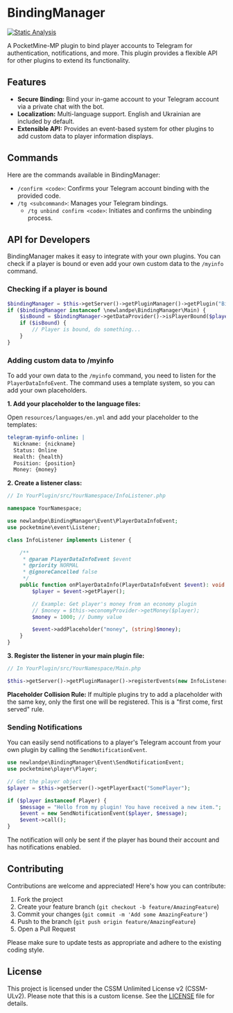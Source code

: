 # BindingManager

[![Static Analysis](https://img.shields.io/github/actions/workflow/status/newlandpe/BindingManager/php_checks.yml?label=PHPStan&logo=github)](https://github.com/newlandpe/BindingManager/actions/workflows/php_checks.yml)

A PocketMine-MP plugin to bind player accounts to Telegram for authentication, notifications, and more. This plugin provides a flexible API for other plugins to extend its functionality.

## Features

- **Secure Binding:** Bind your in-game account to your Telegram account via a private chat with the bot.
- **Localization:** Multi-language support. English and Ukrainian are included by default.
- **Extensible API:** Provides an event-based system for other plugins to add custom data to player information displays.

## Commands

Here are the commands available in BindingManager:

- `/confirm <code>`: Confirms your Telegram account binding with the provided code.
- `/tg <subcommand>`: Manages your Telegram bindings.
  - `/tg unbind confirm <code>`: Initiates and confirms the unbinding process.

## API for Developers

BindingManager makes it easy to integrate with your own plugins. You can check if a player is bound or even add your own custom data to the `/myinfo` command.

### Checking if a player is bound

```php
$bindingManager = $this->getServer()->getPluginManager()->getPlugin("BindingManager");
if ($bindingManager instanceof \newlandpe\BindingManager\Main) {
    $isBound = $bindingManager->getDataProvider()->isPlayerBound($player->getName());
    if ($isBound) {
        // Player is bound, do something...
    }
}
```

### Adding custom data to /myinfo

To add your own data to the `/myinfo` command, you need to listen for the `PlayerDataInfoEvent`. The command uses a template system, so you can add your own placeholders.

**1. Add your placeholder to the language files:**

Open `resources/languages/en.yml` and add your placeholder to the templates:

```yaml
telegram-myinfo-online: |
  Nickname: {nickname}
  Status: Online
  Health: {health}
  Position: {position}
  Money: {money}
```

**2. Create a listener class:**

```php
// In YourPlugin/src/YourNamespace/InfoListener.php

namespace YourNamespace;

use newlandpe\BindingManager\Event\PlayerDataInfoEvent;
use pocketmine\event\Listener;

class InfoListener implements Listener {

    /**
     * @param PlayerDataInfoEvent $event
     * @priority NORMAL
     * @ignoreCancelled false
     */
    public function onPlayerDataInfo(PlayerDataInfoEvent $event): void {
        $player = $event->getPlayer();

        // Example: Get player's money from an economy plugin
        // $money = $this->economyProvider->getMoney($player);
        $money = 1000; // Dummy value

        $event->addPlaceholder("money", (string)$money);
    }
}
```

**3. Register the listener in your main plugin file:**

```php
// In YourPlugin/src/YourNamespace/Main.php

$this->getServer()->getPluginManager()->registerEvents(new InfoListener(), $this);
```

**Placeholder Collision Rule:** If multiple plugins try to add a placeholder with the same key, only the first one will be registered. This is a "first come, first served" rule.

### Sending Notifications

You can easily send notifications to a player's Telegram account from your own plugin by calling the `SendNotificationEvent`.

```php
use newlandpe\BindingManager\Event\SendNotificationEvent;
use pocketmine\player\Player;

// Get the player object
$player = $this->getServer()->getPlayerExact("SomePlayer");

if ($player instanceof Player) {
    $message = "Hello from my plugin! You have received a new item.";
    $event = new SendNotificationEvent($player, $message);
    $event->call();
}
```

The notification will only be sent if the player has bound their account and has notifications enabled.

## Contributing

Contributions are welcome and appreciated! Here's how you can contribute:

1. Fork the project
2. Create your feature branch (`git checkout -b feature/AmazingFeature`)
3. Commit your changes (`git commit -m 'Add some AmazingFeature'`)
4. Push to the branch (`git push origin feature/AmazingFeature`)
5. Open a Pull Request

Please make sure to update tests as appropriate and adhere to the existing coding style.

## License

This project is licensed under the CSSM Unlimited License v2 (CSSM-ULv2). Please note that this is a custom license. See the [LICENSE](LICENSE) file for details.
